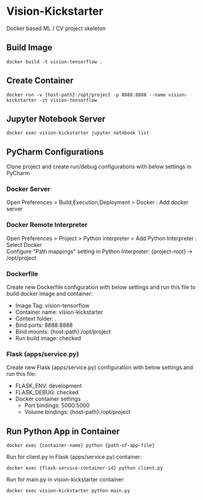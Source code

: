 # Vision-Kickstarter
Docker based ML / CV project skeleton
## Build Image
```
docker build -t vision-tensorflow .
```
## Create Container
```
docker run -v {host-path}:/opt/project -p 8888:8888 --name vision-kickstarter -it vision-tensorflow
```
## Jupyter Notebook Server
```
docker exec vision-kickstarter jupyter notebook list
```
## PyCharm Configurations
Clone project and create run/debug configurations with below settings in PyCharm
### Docker Server
Open Preferences > Build,Execution,Deployment > Docker : Add docker server
### Docker Remote Interpreter
Open Preferences > Project > Python interpreter > Add Python Interpreter : Select Docker  
Configure "Path mappings" setting in Python Interpreter: {project-root} → /opt/project
### Dockerfile
Create new Dockerfile configuration with below settings and run this file to build docker image and container:
- Image Tag: vision-tensorflow
- Container name: vision-kickstarter
- Context folder: .
- Bind ports: 8888:8888
- Bind mounts: {host-path}:/opt/project
- Run build image: checked
### Flask (apps/service.py)
Create new Flask (apps/service.py) configuration with below settings and run this file:
- FLASK_ENV: development
- FLASK_DEBUG: checked
- Docker container settings 
    - Port bindings: 5000:5000
    - Volume bindings: {host-path}:/opt/project
## Run Python App in Container
```
docker exec {container-name} python {path-of-app-file}
```
Run for client.py in Flask (apps/service.py) container:
```
docker exec {flask-service-container-id} python client.py
```
Run for main.py in vision-kickstarter container:
```
docker exec vision-kickstarter python main.py
```